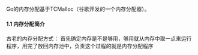 ##

Go的内存分配基于TCMalloc（谷歌开发的一个内存分配器）。
#### 1.1 内存分配简介
古老的内存分配方式：
首先确定内存是不是够用，够用就从内存中取一点来运行程序，用完了放回内存池中，负责这个过程的就是内存分配程序